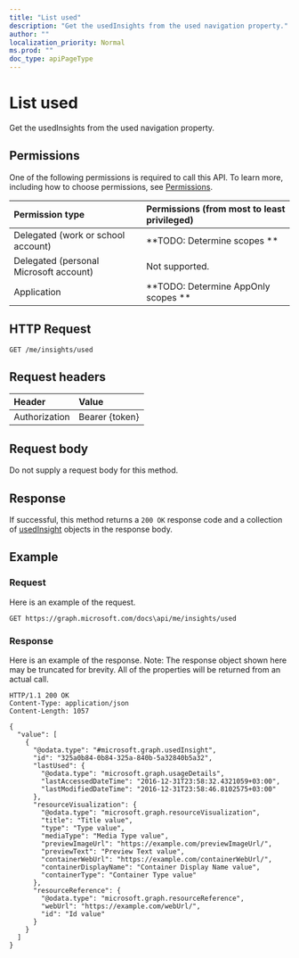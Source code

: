 ```yaml
---
title: "List used"
description: "Get the usedInsights from the used navigation property."
author: ""
localization_priority: Normal
ms.prod: ""
doc_type: apiPageType
---
```


# List used

Get the usedInsights from the used navigation property.

## Permissions
One of the following permissions is required to call this API. To learn more, including how to choose permissions, see [Permissions](/concepts/permissions-reference.md).

|Permission type|Permissions (from most to least privileged)|
|:---|:---|
|Delegated (work or school account)|**TODO: Determine scopes **|
|Delegated (personal Microsoft account)|Not supported.|
|Application|**TODO: Determine AppOnly scopes **|

## HTTP Request
<!-- {
  "blockType": "ignored"
}
-->
``` http
GET /me/insights/used
```

## Request headers
|Header|Value|
|:---|:---|
|Authorization|Bearer {token}|

## Request body
Do not supply a request body for this method.

## Response
If successful, this method returns a `200 OK` response code and a collection of [usedInsight](../resources/usedinsight.md) objects in the response body.

## Example

### Request
Here is an example of the request.
<!-- {
  "blockType": "request",
  "name": "get_usedinsight"
}
-->
``` http
GET https://graph.microsoft.com/docs\api/me/insights/used
```

### Response
Here is an example of the response. Note: The response object shown here may be truncated for brevity. All of the properties will be returned from an actual call.
<!-- {
  "blockType": "response",
  "truncated": true,
  "@odata.type": "collection(microsoft.graph.usedinsight)"
}
-->
``` http
HTTP/1.1 200 OK
Content-Type: application/json
Content-Length: 1057

{
  "value": [
    {
      "@odata.type": "#microsoft.graph.usedInsight",
      "id": "325a0b84-0b84-325a-840b-5a32840b5a32",
      "lastUsed": {
        "@odata.type": "microsoft.graph.usageDetails",
        "lastAccessedDateTime": "2016-12-31T23:58:32.4321059+03:00",
        "lastModifiedDateTime": "2016-12-31T23:58:46.8102575+03:00"
      },
      "resourceVisualization": {
        "@odata.type": "microsoft.graph.resourceVisualization",
        "title": "Title value",
        "type": "Type value",
        "mediaType": "Media Type value",
        "previewImageUrl": "https://example.com/previewImageUrl/",
        "previewText": "Preview Text value",
        "containerWebUrl": "https://example.com/containerWebUrl/",
        "containerDisplayName": "Container Display Name value",
        "containerType": "Container Type value"
      },
      "resourceReference": {
        "@odata.type": "microsoft.graph.resourceReference",
        "webUrl": "https://example.com/webUrl/",
        "id": "Id value"
      }
    }
  ]
}
```

